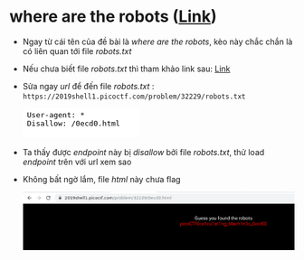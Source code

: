 # where are the robots ([Link](https://2019shell1.picoctf.com/problem/32229/))

- Ngay từ cái tên của đề bài là *where are the robots*, kèo này chắc chắn là có liên quan tới file *robots.txt*

- Nếu chưa biết file *robots.txt* thì tham khảo link sau: [Link](https://jpwebseo.com/file-robots-txt-la-gi-cach-su-dung-robot-txt-khi-lam-seo)

- Sửa ngay *url* để đến file *robots.txt* : `https://2019shell1.picoctf.com/problem/32229/robots.txt`

  ![1](images/Selection_001.png)

- Ta thấy được *endpoint* này bị *disallow* bởi file *robots.txt*, thử load *endpoint* trên với url xem sao

- Không bất ngờ lắm, file *html* này chưa flag

  ![2](images/Selection_002.png)
